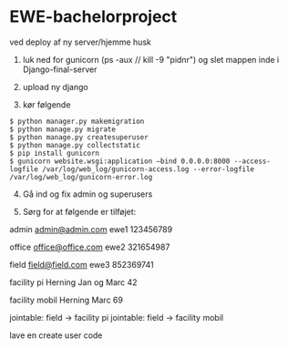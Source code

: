 # EWE-bachelorproject


ved deploy af ny server/hjemme husk 

1. luk ned for gunicorn (ps -aux // kill -9 "pidnr") og slet mappen inde i Django-final-server

2. upload ny django 

3. kør følgende
```
$ python manager.py makemigration
$ python manage.py migrate
$ python manage.py createsuperuser
$ python manage.py collectstatic
$ pip install gunicorn
$ gunicorn website.wsgi:application –bind 0.0.0.0:8000 --access-logfile /var/log/web_log/gunicorn-access.log --error-logfile /var/log/web_log/gunicorn-error.log
```
4. Gå ind og fix admin og superusers

5. Sørg for at følgende er tilføjet: 

admin
admin@admin.com
ewe1
123456789

office
office@office.com
ewe2
321654987

field
field@field.com
ewe3
852369741

facility pi
Herning
Jan og Marc
42


facility mobil
Herning
Marc
69

jointable: field -> facility pi
jointable: field -> facility mobil

lave en create user code

